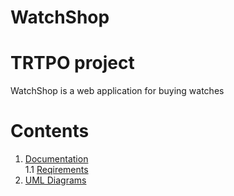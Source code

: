 # WatchShop
# TRTPO project
WatchShop is a web application for buying watches

# Contents
1. [Documentation](https://github.com/AlexeiZakharchenia/Watch-Store/tree/master/documentation) <br>
  1.1 [Reqirements](https://github.com/AlexeiZakharchenia/Watch-Store/blob/master/documentation/Requirements/Requirements.md) <br>
3. [UML Diagrams](https://github.com/AlexeiZakharchenia/Watch-Store/tree/master/documentation/Diagrams)<br>
